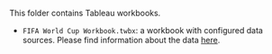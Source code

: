 This folder contains Tableau workbooks.

* `FIFA World Cup Workbook.twbx`: a workbook with configured data sources. Please find information about the data [here](../datasets/fifa-worldcup/README.md).